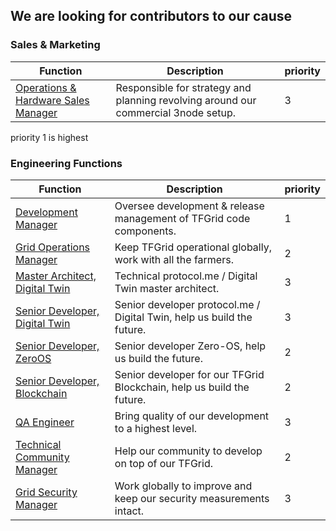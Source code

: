 ## We are looking for contributors to our cause

### Sales & Marketing

| Function                                                          | Description                                                                        | priority |
| ----------------------------------------------------------------- | ---------------------------------------------------------------------------------- | -------- |
| [Operations & Hardware Sales Manager](ops_hardware_sales_manager) | Responsible for strategy and planning revolving around our commercial 3node setup. | 3        |

priority 1 is highest

### Engineering Functions

| Function                                                    | Description                                                            | priority |
| ----------------------------------------------------------- | ---------------------------------------------------------------------- | -------- |
| [Development Manager](tfgrid_development_manager)           | Oversee development & release management of TFGrid code components.    | 1        |
| [Grid Operations Manager](tfgrid_ops_manager)               | Keep TFGrid operational globally, work with all the farmers.           | 2        |
| [Master Architect, Digital Twin](tech_protocolme_architect) | Technical protocol.me / Digital Twin master architect.                 | 3        |
| [Senior Developer, Digital Twin](tech_protocolme_engineer)  | Senior developer protocol.me / Digital Twin, help us build the future. | 3        |
| [Senior Developer, ZeroOS](tech_zos_engineer)               | Senior developer Zero-OS, help us build the future.                    | 2        |
| [Senior Developer, Blockchain](tech_blockchain_engineer)    | Senior developer for our TFGrid Blockchain, help us build the future.  | 2        |
| [QA Engineer](tech_qa_engineer)                             | Bring quality of our development to a highest level.                   | 3        |
| [Technical Community Manager](tech_community_manager)       | Help our community to develop on top of our TFGrid.                    | 2        |
| [Grid Security Manager](tfgrid_security_manager)            | Work globally to improve and keep our security measurements intact.    | 3        |



<!-- | [ThreeFold Marketing Manager](tfgrid_marketing_manager)           | Responsible for strategy and coordination around ThreeFold marketing growth        | 1        | -->
